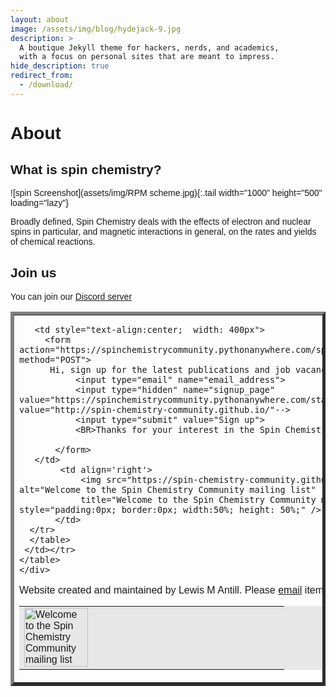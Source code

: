 ```yaml
---
layout: about
image: /assets/img/blog/hydejack-9.jpg
description: >
  A boutique Jekyll theme for hackers, nerds, and academics,
  with a focus on personal sites that are meant to impress.
hide_description: true
redirect_from:
  - /download/
---
```


# About

<!--author-->

## What is spin chemistry?

![spin Screenshot](assets/img/RPM scheme.jpg){:.tail width="1000" height="500" loading="lazy"}

Broadly defined, Spin Chemistry deals with the effects of electron and nuclear spins in particular, and magnetic interactions in general, on the rates and yields of chemical reactions. 

## Join us

You can join our [Discord server](https://discord.io/spin-chemistry-community/)



 <style>
 @media only screen and (max-width: 40em) {
        thead th:not(:first-child) {
            display: none;
        }

        td, th {
            display: block;
        }

        td[data-th]:before  {
            content: attr(data-th);
            }
        }


         body {font-family:arial;
          line-height:1.15;}

         input[type=email], select {
            width: 100%;
            padding: 12px 20px;
            margin: 8px 0;
            display: inline-block;
            border: 1px solid #ccc;
            border-radius: 4px;
            box-sizing: border-box;}

         input[type=submit] {
            width: 50%;
            background-color: #008CBA;
            color: white;
            padding: 14px 20px;
            margin: 8px 0;
            border: none;
            border-radius: 4px;
            cursor: pointer;}
    </style>

<div class="container">
    <table border='5'>
     <tr><td>
      <table border='0' bgcolor="#e7e7e7">
       <tr>
        <td >
        <img src="https://spin-chemistry-community.github.io/assets/img/spin2.jpg"
        alt="Welcome to the Spin Chemistry Community mailing list" title="Welcome to the Spin Chemistry Community mailing list"
        style="padding:0px; border:0px; width:50%; height: 50%;" />
       </td>

       <td style="text-align:center;  width: 400px">
         <form action="https://spinchemistrycommunity.pythonanywhere.com/spinchemistrycommunity_signup" method="POST">
          Hi, sign up for the latest publications and job vacancies:
               <input type="email" name="email_address">
               <input type="hidden" name="signup_page" value="https://spinchemistrycommunity.pythonanywhere.com/static/thanks.html" /> <!--value="http://spin-chemistry-community.github.io/"-->
               <input type="submit" value="Sign up">
               <BR>Thanks for your interest in the Spin Chemistry Community

           </form>
       </td>
            <td align='right'>
                <img src="https://spin-chemistry-community.github.io/assets/img/spin2.jpg" alt="Welcome to the Spin Chemistry Community mailing list"
                title="Welcome to the Spin Chemistry Community mailing list" style="padding:0px; border:0px; width:50%; height: 50%;" />
           </td>
      </tr>
      </table>
     </td></tr>
    </table>
    </div>
	
	

Website created and maintained by Lewis M Antill. Please [email](mailto:lewismantill@gmail.com) items for inclusion on this website.
